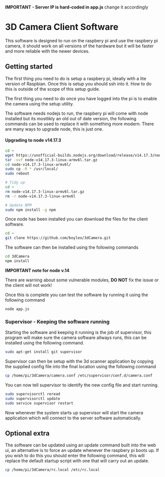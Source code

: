 **IMPORTANT - Server IP is hard-coded in app.js**
change it accordingly

# 3D Camera Client Software

This software is designed to run on the raspbery pi and use the raspbery pi camera, it should work on all versions of the hardware but it will be faster and more reliable with the newer devices.


## Getting started
The first thing you need to do is setup a raspbery pi, ideally with a lite version of Raspbian. Once this is setup you should ssh into it. How to do this is outside of the scope of this setup guide.

The first thing you need to do once you have logged into the pi is to enable the camera using the setup utility.

The software needs nodejs to run, the raspbery pi will come with node installed but its mostlikly an old out of date version, the following commands can be used to replace it with something more modern. There are many ways to upgrade node, this is just one.

#### Upgrading to node v14.17.3
```bash
cd ~
wget https://unofficial-builds.nodejs.org/download/release/v14.17.3/node-v14.17.3-linux-armv6l.tar.gz
tar -xvf node-v14.17.3-linux-armv6l.tar.gz
cd node-v14.17.3-linux-armv6l/
sudo cp -R * /usr/local/
sudo reboot

# Tidy up
cd ~
rm node-v14.17.3-linux-armv6l.tar.gz
rm -r node-v14.17.3-linux-armv6l

# Update NPM
sudo npm install -g npm
```

Once node has been installed you can download the files for the client software.

```bash
cd ~
git clone https://github.com/boyleo/3dCamera.git
```

The software can then be installed using the following commands
```bash
cd 3dCamera
npm install
```
**IMPORTANT note for node v.14**

There are warning about some vulnerable modules,
**DO NOT** fix the issue or the client will not work!


Once this is complete you can test the software by running it using the following command
```bash
node app.js
```

### Supervisor - Keeping the software running

Starting the software and keeping it running is the job of supervisor, this program will make sure the camera software allways runs, this can be installed using the following command.

```bash
sudo apt-get install git supervisor
```

Supervisor can then be setup with the 3d scanner application by copying the supplied config file into the final location using the following command
```bash
cp /home/pi/3dCamera/camera.conf /etc/supervisor/conf.d/camera.conf
```
You can now tell supervisor to identify the new config file and start running.

```bash
sudo supervisorctl reread
sudo supervisorctl update
sudo service supervisor restart
```
Now whenever the system starts up supervisor will start the camera application which will connect to the server software automatically.


## Optional extra

The software can be updated using an update command built into the web ui, an alternative is to force an update whenever the raspbery pi boots up. If you wish to do this you should enter the following command, this will replace the default startup script with one that will carry out an update.
```bash
cp /home/pi/3dCamera/rc.local /etc/rc.local
```
